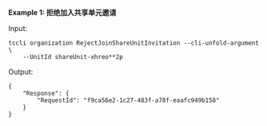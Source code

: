 **Example 1: 拒绝加入共享单元邀请**



Input: 

```
tccli organization RejectJoinShareUnitInvitation --cli-unfold-argument  \
    --UnitId shareUnit-xhreo**2p
```

Output: 
```
{
    "Response": {
        "RequestId": "f9ca56e2-1c27-483f-a78f-eaafc949b158"
    }
}
```

